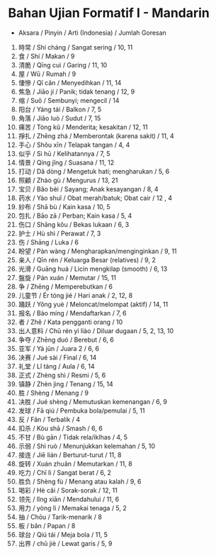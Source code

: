 # Bahan Ujian Formatif I - Mandarin 

- Aksara / Pinyin / Arti (Indonesia) / Jumlah Goresan
1. 時常 / Shí cháng / Sangat sering / 10, 11
2. 食 / Shí / Makan / 9
3. 清脆 / Qīng cuì / Garing / 11, 10
4. 屋 / Wū / Rumah / 9
5. 悽慘 / Qī cǎn / Menyedihkan / 11, 14
6. 焦急 / Jiāo jí / Panik; tidak tenang / 12, 9
7. 缩 / Suō / Sembunyi; mengecil / 14
8. 阳台 / Yáng tái / Balkon / 7, 5
9. 角落 / Jiǎo luò / Sudut / 7, 15
10. 痛苦 / Tòng kǔ / Menderita; kesakitan / 12, 11
11. 掙扎 / Zhēng zhá / Memberontak (karena sakit) / 11, 4
12. 手心 / Shǒu xīn / Telapak tangan / 4, 4
13. 似乎 / Sì hū / Kelihatannya / 7, 5
14. 情景 / Qíng jǐng / Suasana / 11, 12
15. 打动 / Dǎ dòng / Mengetuk hati; mengharukan / 5, 6
16. 照顧 / Zhào gù / Mengurus / 13, 21
17. 宝贝 / Bǎo bèi / Sayang; Anak kesayangan / 8, 4
18. 药水 / Yào shuǐ / Obat merah/batuk; Obat cair / 12 , 4
19. 紗布 / Shā bù / Kain kasa / 10, 5
20. 包扎 / Bāo zā / Perban; Kain kasa / 5, 4
21. 伤口 / Shāng kǒu / Bekas lukaan / 6, 3
22. 护士 / Hù shì / Perawat / 7, 3
23. 伤 / Shāng / Luka / 6
24. 盼望 / Pàn wàng / Mengharapkan/menginginkan / 9, 11
25. 亲人 / Qīn rén / Keluarga Besar (relatives) / 9, 2
26. 光滑 / Guāng huá / Licin mengkilap (smooth) / 6, 13
27. 盤旋 / Pán xuán / Memutar / 15, 11
28. 争 / Zhēng / Memperebutkan / 6
29. 儿童节 / Ér tóng jié / Hari anak / 2, 12, 8
30. 踊跃 / Yǒng yuè / Meloncat/melompat (aktif) / 14, 11
31. 报名 / Bào míng / Mendaftarkan / 7, 6
32. 者 / Zhě / Kata pengganti orang / 10
33. 出人意料 / Chū rén yì liào / Diluar dugaan / 5, 2, 13, 10
34. 争夺 / Zhēng duó / Berebut / 6, 6
35. 亚军 / Yà jūn / Juara 2 / 6, 6
36. 决赛 / Jué sài / Final / 6, 14
37. 礼堂 / Lǐ táng / Aula / 6, 14
38. 正式 / Zhèng shì / Resmi / 5, 6
39. 镇静 / Zhèn jìng / Tenang / 15, 14
40. 胜 / Shèng / Menang / 9
41. 决胜 / Jué shèng / Memutuskan kemenangan / 6, 9
42. 发球 / Fā qiú / Pembuka bola/pemulai / 5, 11
43. 反 / Fǎn / Terbalik / 4
44. 扣杀 / Kòu shā / Smash / 6, 6
45. 不甘 / Bù gān / Tidak rela/iklhas / 4, 5
46. 示弱 / Shì ruò / Menunjukkan kelemahan / 5, 10
47. 接连 / Jiē lián / Berturut-turut / 11, 8
48. 旋转 / Xuán zhuǎn / Memutarkan / 11, 8
49. 吃力 / Chī lì / Sangat berat / 6, 2
50. 胜负 / Shèng fù / Menang atau kalah / 9, 6
51. 喝彩 / Hè cǎi / Sorak-sorak / 12, 11
52. 领先 / lǐng xiān / Mendahului / 11, 6
53. 用力 / yòng lì / Memakai tenaga / 5, 2
54. 抽 / Chōu / Tarik-menarik / 8
55. 板 / bǎn / Papan / 8
56. 球台 / Qiú tái / Meja bola / 11, 5
57. 出界 / chū jiè / Lewat garis / 5, 9
